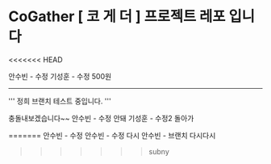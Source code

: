 # CoGather [ 코 게 더 ] 프로젝트 레포 입니다 
<<<<<<< HEAD

안수빈 - 수정
기성훈  - 수정 500원

---
'''
정희 브랜치 테스트 중입니다. 
'''


충돌내보겠습니다~~
안수빈 - 수정  안돼
기성훈  - 수정2 돌아가

=======
안수빈 - 수정
안수빈 - 수정 다시
안수빈 - 브랜치 다시다시
>>>>>>> subny
